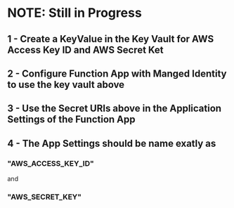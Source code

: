 # NOTE: Still in Progress

## 1 - Create a KeyValue in the Key Vault for AWS Access Key ID and AWS Secret Ket 
## 2 - Configure Function App with Manged Identity to use the key vault above
## 3 - Use the Secret URIs above in the Application Settings of the Function App
## 4 - The App Settings should be name exatly as 
### "AWS_ACCESS_KEY_ID"
and 

### "AWS_SECRET_KEY"

